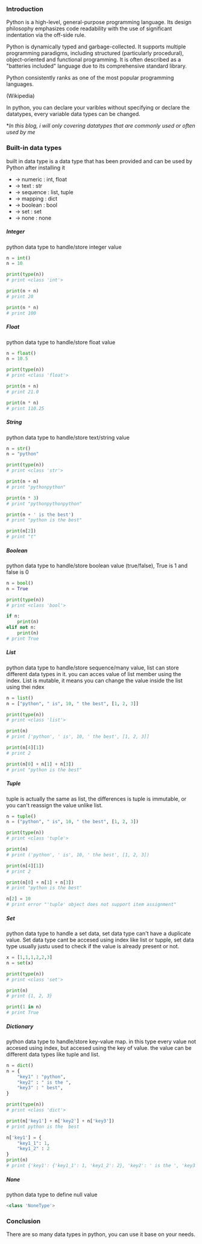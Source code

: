 ### Introduction
Python is a high-level, general-purpose programming language. Its design philosophy emphasizes code readability with the use of significant indentation via the off-side rule.

Python is dynamically typed and garbage-collected. It supports multiple programming paradigms, including structured (particularly procedural), object-oriented and functional programming. It is often described as a "batteries included" language due to its comprehensive standard library.

Python consistently ranks as one of the most popular programming languages.

(Wikipedia)

In python, you can declare your varibles without specifying or declare the datatypes, every variable data types can be changed.

**In this blog, i will only covering datatypes that are commonly used or often used by me*

### Built-in data types
built in data type is a data type that has been provided and can be used by Python after installing it

- -> numeric : int, float
- -> text : str
- -> sequence : list, tuple
- -> mapping : dict
- -> boolean : bool
- -> set : set
- -> none : none


##### Integer
python data type to handle/store integer value

```py
n = int()
n = 10

print(type(n))
# print <class 'int'>

print(n + n)
# print 20

print(n * n)
# print 100
```

##### Float
python data type to handle/store float value
```py
n = float()
n = 10.5

print(type(n))
# print <class 'float'>

print(n + n)
# print 21.0

print(n * n)
# print 110.25
```

##### String
python data type to handle/store text/string value

```py
n = str()
n = "python"

print(type(n))
# print <class 'str'>

print(n + n)
# print "pythonpython"

print(n * 3)
# print "pythonpythonpython"

print(n + ' is the best')
# print "python is the best"

print(n[2])
# print "t"
```

##### Boolean
python data type to handle/store boolean value (true/false), True is 1 and false is 0
```py
n = bool()
n = True

print(type(n))
# print <class 'bool'>

if n:
    print(n)
elif not n:
    print(n)
# print True
```

##### List
python data type to handle/store sequence/many value, list can store different data types in it. you can acces value of list member using the index. List is mutable, it means you can change the value inside the list using thei ndex

```py
n = list()
n = ["python", " is", 10, " the best", [1, 2, 3]]

print(type(n))
# print <class 'list'>

print(n)
# print ['python', ' is', 10, ' the best', [1, 2, 3]]

print(n[4][1])
# print 2

print(n[0] + n[1] + n[3])
# print "python is the best"
```

##### Tuple
tuple is actually the same as list, the differences is tuple is immutable, or you can't reassign the value unlike list.

```py
n = tuple()
n = ("python", " is", 10, " the best", [1, 2, 3])

print(type(n))
# print <class 'tuple'>

print(n)
# print ('python', ' is', 10, ' the best', [1, 2, 3])

print(n[4][1])
# print 2

print(n[0] + n[1] + n[3])
# print "python is the best"

n[2] = 10
# print error "'tuple' object does not support item assignment"
```

##### Set
python data type to handle a set data, set data type can't have a duplicate value. Set data type cant be accesed using index like list or tupple, set data type usually justu used to check if the value is already present or not.

```py
x = [1,1,1,2,2,3]
n = set(x)

print(type(n))
# print <class 'set'>

print(n)
# print {1, 2, 3}

print(1 in n)
# print True
```

##### Dictionary
python data type to handle/store key-value map. in this type every value not accesed using index, but accesed using the key of value. the value can be different data types like tuple and list.

```py
n = dict()
n = {
    "key1" : "python",
    "key2" : " is the ",
    "key3" : " best",
}

print(type(n))
# print <class 'dict'>

print(n['key1'] + n['key2'] + n['key3'])
# print python is the  best

n['key1'] = {
    "key1_1": 1,
    "key1_2" : 2
}
print(n)
# print {'key1': {'key1_1': 1, 'key1_2': 2}, 'key2': ' is the ', 'key3': ' best'}
```

##### None
python data type to define null value

```py
<class 'NoneType'>
```


### Conclusion
There are so many data types in python, you can use it base on your needs.
